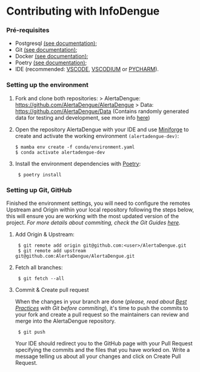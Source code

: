 # Contributing with InfoDengue

### Pré-requisites

- Postgresql [(see documentation)](https://www.postgresql.org/download/linux/ubuntu/);
- Git [(see documentation)](https://git-scm.com/docs/gittutorial);
- Docker [(see documentation)](https://docs.docker.com/engine/install/ubuntu/);
- Poetry [(see documentation)](https://python-poetry.org/docs/);
- IDE (recommended: [VSCODE](https://code.visualstudio.com/download), [VSCODIUM](https://vscodium.com/#install) or [PYCHARM](https://www.jetbrains.com/pycharm/download/)).

### Setting up the environment

 1) Fork and clone both repositories:
        > AlertaDengue: https://github.com/AlertaDengue/AlertaDengue
        > Data: https://github.com/AlertaDengue/Data (Contains randomly generated data for testing and development, see more info [here](https://github.com/AlertaDengue/Data#readme))
        

 2) Open the repository AlertaDengue with your IDE and use [Miniforge](https://github.com/conda-forge/miniforge) to create and activate the working environment ```(alertadengue-dev)```:
 
        $ mamba env create -f conda/environment.yaml
        $ conda activate alertadengue-dev 

 3) Install the environment dependencies with [Poetry](https://python-poetry.org/docs/):
         
         $ poetry install

### Setting up Git, GitHub

Finished the environment settings, you will need to configure the remotes Upstream and Origin within your local repository following the steps below, this will ensure you are working with the most updated version of the project. _For more details about commiting, check the Git Guides [here](https://github.com/git-guides)._

1) Add Origin & Upstream:


        $ git remote add origin git@github.com:<user>/AlertaDengue.git
        $ git remote add upstream git@github.com:AlertaDengue/AlertaDengue.git
        
2) Fetch all branches:

        $ git fetch --all
        
3) Commit & Create pull request

    When the changes in your branch are done (_please, read about [Best Practices](https://gist.github.com/luismts/495d982e8c5b1a0ced4a57cf3d93cf60) with Git before commiting_), it's time to push the commits to your fork and create a pull request so the maintainers can review and merge into the AlertaDengue repository. 
        
        $ git push
        
    Your IDE should redirect you to the GitHub page with your Pull Request specifying the commits and the files that you have worked on. Write a message telling us about all your changes and click on Create Pull Request. 
